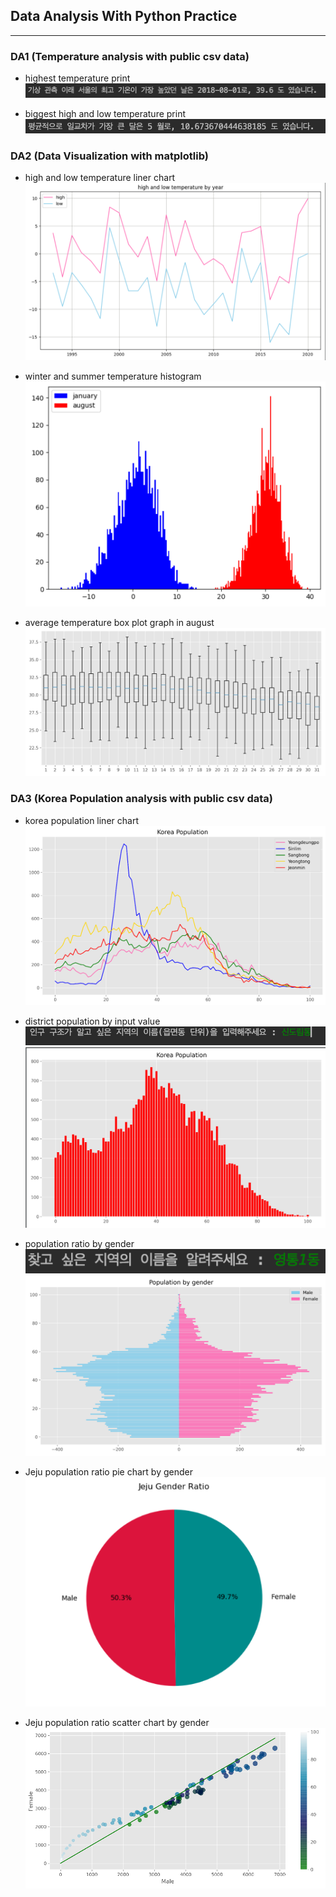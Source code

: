 ## Data Analysis With Python Practice
------

### DA1 (Temperature analysis with public csv data)

- highest temperature print
![max_temp](./img/max_temp.png)

- biggest high and low temperature print
![biggest_high_low](./img/biggest_high_row.png)

### DA2 (Data Visualization with matplotlib)

- high and low temperature liner chart
![high_low](./img/high_low_liner_chart.png)

- winter and summer temperature histogram
![winter_summer_histogram](./img/winter_summer_temp_histogram.png)

- average temperature box plot graph in august
![august_box_plot](./img/august_average_box_plot.png)

### DA3 (Korea Population analysis with public csv data)

- korea population liner chart
![korea_population_liner](./img/korea_population.png)

- district population by input value
![popultion_input](./img/population_input.png)
![population_bar_input](./img/population_bar_by_input.png)

- population ratio by gender    
![population_gender_input](./img/gender_population_input.png)
![population_gender_jar](./img/gender_population_jar.png)

- Jeju population ratio pie chart by gender   
![jeju_gender_ratio](./img/jeju_gender_ratio_pie.PNG)

- Jeju population ratio scatter chart by gender    
![jeju_gender_ratio](./img/jeju_gender_ratio_scatter.PNG)

